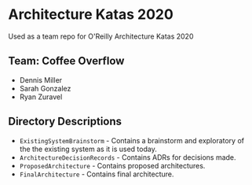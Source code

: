 # Architecture Katas 2020
Used as a team repo for O'Reilly Architecture Katas 2020

## Team: Coffee Overflow
- Dennis Miller
- Sarah Gonzalez
- Ryan Zuravel

## Directory Descriptions
* `ExistingSystemBrainstorm` - Contains a brainstorm and exploratory of the the existing system as it is used today.
* `ArchitectureDecisionRecords` - Contains ADRs for decisions made.
* `ProposedArchitecture` - Contains proposed architectures.
* `FinalArchitecture` - Contains final architecture.
